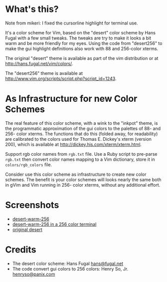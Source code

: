 What's this?
============

Note from mikeri: I fixed the cursorline highlight for terminal use.

It's a color scheme for Vim, based on the "desert" color scheme by Hans
Fugal with a few small tweaks. The tweaks are try to make it looks a bit
warm and be more friendly for my eyes. Using the code from "desert256" to
make the gui highlight definitions also work with 88 and 256-color xterms.

The original "desert" theme is available as part of the vim distribution or
at http://hans.fugal.net/vim/colors/.

The "desert256" theme is available at
http://www.vim.org/scripts/script.php?script_id=1243.

As Infrastructure for new Color Schemes
====================================

The real feature of this color scheme, with a wink to the "inkpot" theme, is
the programmatic approximation of the gui colors to the palettes of 88- and
256- color xterms.  The functions that do this (folded away, for
readability) are calibrated to the colors used for Thomas E. Dickey's xterm
(version 200), which is available at http://dickey.his.com/xterm/xterm.html.

Support rgb color names from `rgb.txt` file. Use a Ruby script to pre-parse
`rgb.txt` then convert color names mapping to a Vim dictionary, store it in
`colors/rgb_colors` file.

Consider use this color scheme as infrastructure to create new color
schemes. The benefit is your color schemes will looks nearly the same both
in gVim and Vim running in 256- color xterms, without any additional effort.

Screenshots
===========

* [desert-warm-256](http://dl.dropbox.com/u/3684228/Screenshots/desert-warm-256.png)
* [desert-warm-256 in a 256 color terminal](http://dl.dropbox.com/u/3684228/Screenshots/desert-warm-256_terminal.png)
* [original desert](http://dl.dropbox.com/u/3684228/Screenshots/desert.png)

Credits
=======

* The desert color scheme: Hans Fugal <hans@fugal.net>
* The code convert gui colors to 256 colors: Henry So, Jr. <henryso@panix.com>
